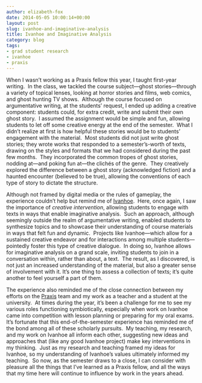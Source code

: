 ```yaml
---
author: elizabeth-fox
date: 2014-05-05 10:00:14+00:00
layout: post
slug: ivanhoe-and-imaginative-analysis
title: Ivanhoe and Imaginative Analysis
category: blog
tags:
- grad student research
- ivanhoe
- praxis
---
```


When I wasn’t working as a Praxis fellow this year, I taught first-year writing.  In the class, we tackled the course subject&mdash;ghost stories&mdash;through a variety of topical lenses, looking at horror stories and films, web comics, and ghost hunting TV shows.  Although the course focused on argumentative writing, at the students’ request, I ended up adding a creative component: students could, for extra credit, write and submit their own ghost story.  I assumed the assignment would be simple and fun, allowing students to let off some creative energy at the end of the semester.  What I didn’t realize at first is how helpful these stories would be to students’ engagement with the material.  Most students did not just write ghost stories; they wrote works that responded to a semester’s-worth of texts, drawing on the styles and formats that we had considered during the past few months.  They incorporated the common tropes of ghost stories, nodding at&mdash;and poking fun at&mdash;the clichés of the genre.  They creatively explored the difference between a ghost story (acknowledged fiction) and a haunted encounter (believed to be true), allowing the conventions of each type of story to dictate the structure.

Although not framed by digital media or the rules of gameplay, the experience couldn’t help but remind me of [Ivanhoe](http://ivanhoe.scholarslab.org/).  Here, once again, I saw the importance of _creative intervention_, allowing students to engage with texts in ways that enable imaginative analysis.  Such an approach, although seemingly outside the realm of argumentative writing, enabled students to synthesize topics and to showcase their understanding of course materials in ways that felt fun and dynamic.  Projects like Ivanhoe&mdash;which allow for a sustained creative endeavor and for interactions among multiple students&mdash;pointedly foster this type of creative dialogue.  In doing so, Ivanhoe allows for imaginative analysis on a grand scale, inviting students to join in a conversation within, rather than about, a text.  The result, as I discovered, is not just an increased understanding of the material, but also a greater sense of involvement with it. It’s one thing to assess a collection of texts; it’s quite another to feel yourself a part of them.

The experience also reminded me of the close connection between my efforts on the [Praxis](http://praxis.scholarslab.org/) team and my work as a teacher and a student at the university.  At times during the year, it’s been a challenge for me to see my various roles functioning symbiotically, especially when work on Ivanhoe came into competition with lesson planning or preparing for my oral exams.  It’s fortunate that this end-of-the-semester experience has reminded me of the bond among all of these scholarly pursuits.  My teaching, my research, and my work on Ivanhoe all inform each other, suggesting new ideas and approaches that (like any good Ivanhoe project) make key interventions in my thinking.  Just as my research and teaching framed my ideas for Ivanhoe, so my understanding of Ivanhoe’s values ultimately informed my teaching.  So now, as the semester draws to a close, I can consider with pleasure all the things that I’ve learned as a Praxis fellow, and all the ways that my time here will continue to influence by work in the years ahead.
